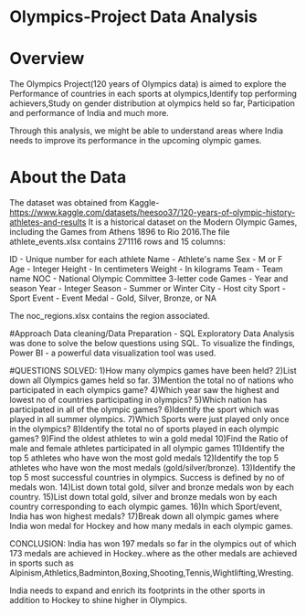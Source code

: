 # Olympics-Project Data Analysis

# Overview
The Olympics Project(120 years of Olympics data) is aimed to explore the Performance of countries in each sports at olympics,Identify top performing achievers,Study on gender distribution at olympics held so far, Participation and performance of India and much more.

Through this analysis, we might be able to understand areas where India needs to improve its performance in the upcoming olympic games. 

# About the Data
The dataset was obtained from Kaggle-https://www.kaggle.com/datasets/heesoo37/120-years-of-olympic-history-athletes-and-results
It is a historical dataset on the Modern Olympic Games, including the Games from Athens 1896 to Rio 2016.The file athlete_events.xlsx contains 271116 rows and 15 columns:

ID - Unique number for each athlete
Name - Athlete's name
Sex - M or F
Age - Integer
Height - In centimeters
Weight - In kilograms
Team - Team name
NOC - National Olympic Committee 3-letter code
Games - Year and season
Year - Integer
Season - Summer or Winter
City - Host city
Sport - Sport
Event - Event
Medal - Gold, Silver, Bronze, or NA

The noc_regions.xlsx contains the region associated.

#Approach
Data cleaning/Data Preparation - SQL
Exploratory Data Analysis was done to solve the below questions using SQL.
To visualize the findings, Power BI - a powerful data visualization tool was used.

#QUESTIONS SOLVED:
1)How many olympics games have been held?
2)List down all Olympics games held so far.
3)Mention the total no of nations who participated in each olympics game?
4)Which year saw the highest and lowest no of countries participating in olympics?
5)Which nation has participated in all of the olympic games?
6)Identify the sport which was played in all summer olympics.
7)Which Sports were just played only once in the olympics?
8)Identify the total no of sports played in each olympic games?
9)Find the oldest athletes to win a gold medal
10)Find the Ratio of male and female athletes participated in all olympic games
11)Identify the top 5 athletes who have won the most gold medals
12)Identify the top 5 athletes who have won the most medals (gold/silver/bronze).
13)Identify the top 5 most successful countries in olympics. Success is defined by no of medals won.
14)List down total gold, silver and bronze medals won by each country.
15)List down total gold, silver and bronze medals won by each country corresponding to each olympic games.
16)In which Sport/event, India has won highest medals?
17)Break down all olympic games where India won medal for Hockey and how many medals in each olympic games.

CONCLUSION:
India has won 197 medals so far in the olympics out of which 173 medals are achieved in Hockey..where as the other medals are achieved in sports such as Alpinism,Athletics,Badminton,Boxing,Shooting,Tennis,Wightlifting,Wresting.

India needs to expand and enrich its footprints in the other sports in addition to Hockey to shine higher in Olympics.
